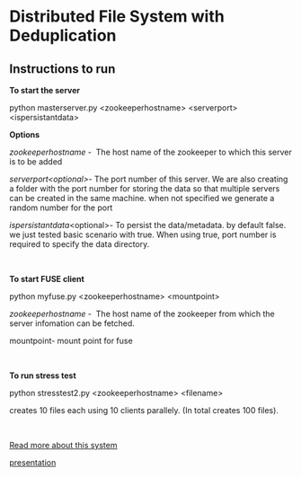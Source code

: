# Distributed File System with Deduplication

<h2><strong>Instructions to run</strong></h2>
<p><strong>To start the server</strong></p>
<p>python masterserver.py &lt;zookeeperhostname&gt; &lt;serverport&gt; &lt;ispersistantdata&gt;</p>
<p><strong>Options</strong></p>
<p><em>zookeeperhostname</em> -&nbsp; The host name of the zookeeper to which this server is to be added</p>
<p><em>serverport&lt;optional&gt;</em>- The port number of this server. We are also creating a folder with the port number for storing the data so that multiple servers can be created in the same machine. when not specified we generate a random number for the port</p>
<p><em>ispersistantdata</em>&lt;optional&gt;- To persist the data/metadata. by default false. we just tested basic&nbsp;<span data-dobid="hdw">scenario</span> with true. When using true, port number is required to specify the data directory.</p>
<p>&nbsp;</p>
<p><strong>To start FUSE client</strong></p>
<p>python myfuse.py &lt;zookeeperhostname&gt; &lt;mountpoint&gt;</p>
<p><em>zookeeperhostname</em> -&nbsp; The host name of the zookeeper from which the server infomation can be fetched.</p>
<p>mountpoint- mount point for fuse</p>
<p>&nbsp;</p>
<p><strong>To run stress test</strong></p>
<p>python stresstest2.py &lt;zookeeperhostname&gt; &lt;filename&gt;</p>
<p>creates 10 files each using 10 clients parallely. (In total creates 100 files).</p>
<p>&nbsp;</p>
<p><a href="https://drive.google.com/file/d/0B_vtXHp40F8DMmRIRkw4Uzc3OW5HRU1SLVN6amZ0NHdxSFVR/view?usp=sharing">Read more about this system</a></p>
<p><a href="https://drive.google.com/file/d/0B_vtXHp40F8DMl9oNThVckxmRjVldWlUdjF3WTQxWTMtTFhN/view?usp=sharing">presentation</a></p>
